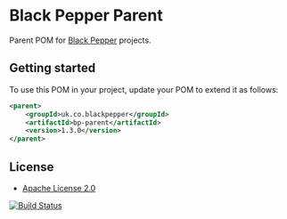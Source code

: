 Black Pepper Parent
===================

Parent POM for [Black Pepper](http://www.blackpepper.co.uk/) projects.

Getting started
---------------

To use this POM in your project, update your POM to extend it as follows:

```xml
<parent>
    <groupId>uk.co.blackpepper</groupId>
    <artifactId>bp-parent</artifactId>
    <version>1.3.0</version>
</parent>
```

License
-------

* [Apache License 2.0](http://www.apache.org/licenses/LICENSE-2.0.html)

[![Build Status](https://travis-ci.org/BlackPepperSoftware/bp-parent.svg)](https://travis-ci.org/BlackPepperSoftware/bp-parent)
